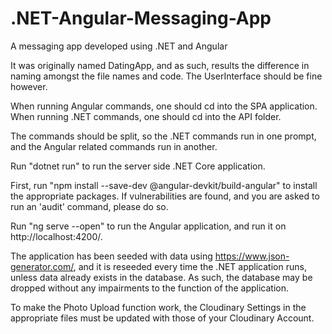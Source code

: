 # .NET-Angular-Messaging-App
A messaging app developed using .NET and Angular


It was originally named DatingApp, and as such, results the difference in naming amongst the file names and code. The UserInterface should be fine however.

When running Angular commands, one should cd into the SPA application. When running .NET commands, one should cd into the API folder.

The commands should be split, so the .NET commands run in one prompt, and the Angular related commands run in another.

Run "dotnet run" to run the server side .NET Core application.

First, run "npm install --save-dev @angular-devkit/build-angular" to install the appropriate packages. If vulnerabilities are found, and you are asked to run an 'audit' command, please do so.

Run "ng serve --open" to run the Angular application, and run it on http://localhost:4200/.

The application has been seeded with data using https://www.json-generator.com/, and it is reseeded every time the .NET application runs, unless data already exists in the database. As such, the database may be dropped without any impairments to the function of the application.

To make the Photo Upload function work, the Cloudinary Settings in the appropriate files must be updated with those of your Cloudinary Account.
